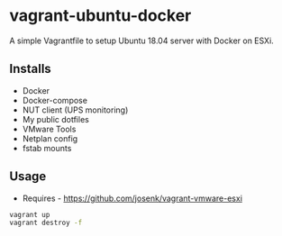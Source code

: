 # vagrant-ubuntu-docker

A simple Vagrantfile to setup Ubuntu 18.04 server with Docker on ESXi.

## Installs

* Docker
* Docker-compose
* NUT client (UPS monitoring)
* My public dotfiles
* VMware Tools
* Netplan config
* fstab mounts

## Usage

* Requires - <https://github.com/josenk/vagrant-vmware-esxi>

```bash
vagrant up
vagrant destroy -f
```
